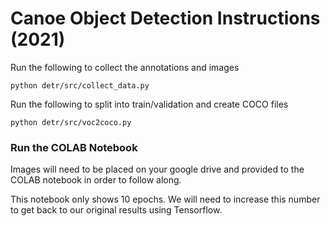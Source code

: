 # Canoe Object Detection Instructions (2021)

Run the following to collect the annotations and images

```
python detr/src/collect_data.py
```

Run the following to split into train/validation and create COCO files

```
python detr/src/voc2coco.py
```


### Run the COLAB Notebook

Images will need to be placed on your google drive and provided to the COLAB notebook in order to follow along.

This notebook only shows 10 epochs. We will need to increase this number to get back to our original results using Tensorflow.
